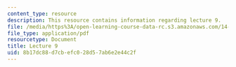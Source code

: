 ```yaml
---
content_type: resource
description: This resource contains information regarding lecture 9.
file: /media/https%3A/open-learning-course-data-rc.s3.amazonaws.com/14-75-political-economy-and-economic-development-fall-2012/8b17dc88d7cbefc028d57ab6e2e44c2f_MIT14_75F12_Lec9.pdf
file_type: application/pdf
resourcetype: Document
title: Lecture 9
uid: 8b17dc88-d7cb-efc0-28d5-7ab6e2e44c2f
---
```

